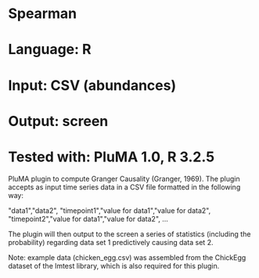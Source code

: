 # Spearman
# Language: R
# Input: CSV (abundances)
# Output: screen
# Tested with: PluMA 1.0, R 3.2.5

PluMA plugin to compute Granger Causality (Granger, 1969).  The plugin accepts
as input time series data in a CSV file formatted in the following way:

"data1","data2",
"timepoint1","value for data1","value for data2",
"timepoint2","value for data1","value for data2",
...

The plugin will then output to the screen a series of statistics (including the probability)
regarding data set 1 predictively causing data set 2.

Note: example data (chicken_egg.csv) was assembled from the ChickEgg dataset
of the lmtest library, which is also required for this plugin.
